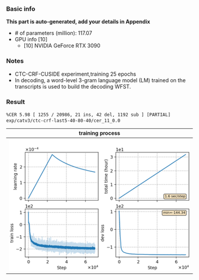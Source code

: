 ### Basic info

**This part is auto-generated, add your details in Appendix**

* \# of parameters (million): 117.07
* GPU info \[10\]
  * \[10\] NVIDIA GeForce RTX 3090

### Notes

* CTC-CRF-CUSIDE experiment,training 25 epochs 
* In decoding, a word-level 3-gram language model (LM) trained on the transcripts is used to build the decoding WFST.

### Result
```
%CER 5.98 [ 1255 / 20986, 21 ins, 42 del, 1192 sub ] [PARTIAL] exp/catv3/ctc-crf-last5-40-80-40/cer_11_0.0
```

|     training process    |
|:-----------------------:|
|![monitor](./monitor.png)|
